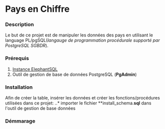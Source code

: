 # Pays en Chiffre 
 ### Description 
   Le but de ce projet est de manipuler les données des pays en utilisant
   le language PL/pgSQL(*langauge de programmation procédurale supporté par PostgreSQL SGBDR*). 
   
   
 ### Prérequis
 1. [Instance ElephantSQL](https://customer.elephantsql.com)
 2. Outil de gestion de base de données PostgreSQL (**PgAdmin**)
   
 ### Installation
   Afin de créer la table, insérer les données et créer les fonctions/procédures 
   utilisées dans ce projet:
   ..* importer le fichier **install_schema.**sql** dans l'outil de gestion de base données
   
 
 
 ### Démmarage


